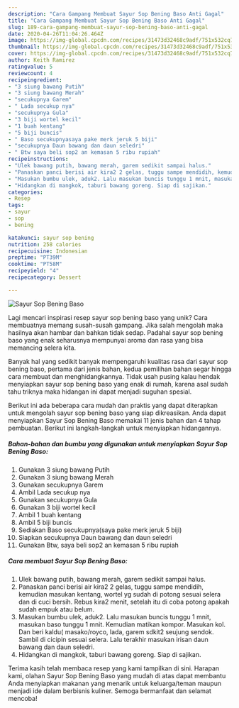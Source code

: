 ```yaml
---
description: "Cara Gampang Membuat Sayur Sop Bening Baso Anti Gagal"
title: "Cara Gampang Membuat Sayur Sop Bening Baso Anti Gagal"
slug: 189-cara-gampang-membuat-sayur-sop-bening-baso-anti-gagal
date: 2020-04-26T11:04:26.464Z
image: https://img-global.cpcdn.com/recipes/31473d32468c9adf/751x532cq70/sayur-sop-bening-baso-foto-resep-utama.jpg
thumbnail: https://img-global.cpcdn.com/recipes/31473d32468c9adf/751x532cq70/sayur-sop-bening-baso-foto-resep-utama.jpg
cover: https://img-global.cpcdn.com/recipes/31473d32468c9adf/751x532cq70/sayur-sop-bening-baso-foto-resep-utama.jpg
author: Keith Ramirez
ratingvalue: 5
reviewcount: 4
recipeingredient:
- "3 siung bawang Putih"
- "3 siung bawang Merah"
- "secukupnya Garem"
- " Lada secukup nya"
- "secukupnya Gula"
- "3 biji wortel kecil"
- "1 buah kentang"
- "5 biji buncis"
- " Baso secukupnyasaya pake merk jeruk 5 biji"
- "secukupnya Daun bawang dan daun seledri"
- " Btw saya beli sop2 an kemasan 5 ribu rupiah"
recipeinstructions:
- "Ulek bawang putih, bawang merah, garem sedikit sampai halus."
- "Panaskan panci berisi air kira2 2 gelas, tuggu sampe mendidih, kemudian masukan kentang, wortel yg sudah di potong sesuai selera dan di cuci bersih. Rebus kira2 menit, setelah itu di coba potong apakah sudah empuk atau belum."
- "Masukan bumbu ulek, aduk2. Lalu masukan buncis tunggu 1 mnit, masukan baso tunggu 1 mnit. Kemudian matikan kompor. Masukan kol. Dan beri kaldu( masako/royco, lada, garem sdkit2 seujung sendok. Sambil di cicipin sesuai selera. Lalu terakhir masukan irisan daun bawang dan daun seledri."
- "Hidangkan di mangkok, taburi bawang goreng. Siap di sajikan."
categories:
- Resep
tags:
- sayur
- sop
- bening

katakunci: sayur sop bening 
nutrition: 258 calories
recipecuisine: Indonesian
preptime: "PT39M"
cooktime: "PT58M"
recipeyield: "4"
recipecategory: Dessert

---
```



![Sayur Sop Bening Baso](https://img-global.cpcdn.com/recipes/31473d32468c9adf/751x532cq70/sayur-sop-bening-baso-foto-resep-utama.jpg)

Lagi mencari inspirasi resep sayur sop bening baso yang unik? Cara membuatnya memang susah-susah gampang. Jika salah mengolah maka hasilnya akan hambar dan bahkan tidak sedap. Padahal sayur sop bening baso yang enak seharusnya mempunyai aroma dan rasa yang bisa memancing selera kita.



Banyak hal yang sedikit banyak mempengaruhi kualitas rasa dari sayur sop bening baso, pertama dari jenis bahan, kedua pemilihan bahan segar hingga cara membuat dan menghidangkannya. Tidak usah pusing kalau hendak menyiapkan sayur sop bening baso yang enak di rumah, karena asal sudah tahu triknya maka hidangan ini dapat menjadi suguhan spesial.


Berikut ini ada beberapa cara mudah dan praktis yang dapat diterapkan untuk mengolah sayur sop bening baso yang siap dikreasikan. Anda dapat menyiapkan Sayur Sop Bening Baso memakai 11 jenis bahan dan 4 tahap pembuatan. Berikut ini langkah-langkah untuk menyiapkan hidangannya.

<!--inarticleads1-->

##### Bahan-bahan dan bumbu yang digunakan untuk menyiapkan Sayur Sop Bening Baso:

1. Gunakan 3 siung bawang Putih
1. Gunakan 3 siung bawang Merah
1. Gunakan secukupnya Garem
1. Ambil  Lada secukup nya
1. Gunakan secukupnya Gula
1. Gunakan 3 biji wortel kecil
1. Ambil 1 buah kentang
1. Ambil 5 biji buncis
1. Sediakan  Baso secukupnya(saya pake merk jeruk 5 biji)
1. Siapkan secukupnya Daun bawang dan daun seledri
1. Gunakan  Btw, saya beli sop2 an kemasan 5 ribu rupiah




<!--inarticleads2-->

##### Cara membuat Sayur Sop Bening Baso:

1. Ulek bawang putih, bawang merah, garem sedikit sampai halus.
1. Panaskan panci berisi air kira2 2 gelas, tuggu sampe mendidih, kemudian masukan kentang, wortel yg sudah di potong sesuai selera dan di cuci bersih. Rebus kira2 menit, setelah itu di coba potong apakah sudah empuk atau belum.
1. Masukan bumbu ulek, aduk2. Lalu masukan buncis tunggu 1 mnit, masukan baso tunggu 1 mnit. Kemudian matikan kompor. Masukan kol. Dan beri kaldu( masako/royco, lada, garem sdkit2 seujung sendok. Sambil di cicipin sesuai selera. Lalu terakhir masukan irisan daun bawang dan daun seledri.
1. Hidangkan di mangkok, taburi bawang goreng. Siap di sajikan.




Terima kasih telah membaca resep yang kami tampilkan di sini. Harapan kami, olahan Sayur Sop Bening Baso yang mudah di atas dapat membantu Anda menyiapkan makanan yang menarik untuk keluarga/teman maupun menjadi ide dalam berbisnis kuliner. Semoga bermanfaat dan selamat mencoba!
